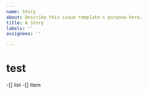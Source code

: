 ```yaml
---
name: Story
about: Describe this issue template's purpose here.
title: A Story
labels: ''
assignees: ''

---
```


# test

 -[] list
 -[] item
